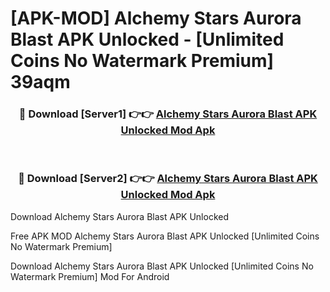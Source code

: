 # [APK-MOD] Alchemy Stars  Aurora Blast APK Unlocked - [Unlimited Coins No Watermark Premium] 39aqm



<div align="center">
<h3>🔴 Download [Server1] 👉👉 <a href="https://momento.my/?title=Alchemy_Stars__Aurora_Blast_APK_Unlocked">Alchemy Stars  Aurora Blast APK Unlocked Mod Apk</a></h3><br>

<h3>🔴 Download [Server2] 👉👉 <a href="https://momento.my/?title=Alchemy_Stars__Aurora_Blast_APK_Unlocked">Alchemy Stars  Aurora Blast APK Unlocked Mod Apk</a></h3>
</div>



Download Alchemy Stars  Aurora Blast APK Unlocked 

Free APK MOD Alchemy Stars  Aurora Blast APK Unlocked [Unlimited Coins No Watermark Premium]

Download Alchemy Stars  Aurora Blast APK Unlocked [Unlimited Coins No Watermark Premium] Mod For Android
